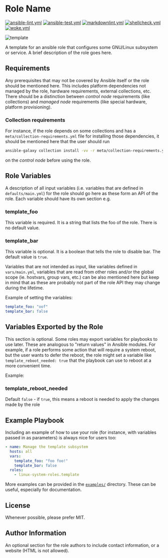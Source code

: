 # Role Name

[![ansible-lint.yml](https://github.com/linux-system-roles/template/actions/workflows/ansible-lint.yml/badge.svg)](https://github.com/linux-system-roles/template/actions/workflows/ansible-lint.yml) [![ansible-test.yml](https://github.com/linux-system-roles/template/actions/workflows/ansible-test.yml/badge.svg)](https://github.com/linux-system-roles/template/actions/workflows/ansible-test.yml) [![markdownlint.yml](https://github.com/linux-system-roles/template/actions/workflows/markdownlint.yml/badge.svg)](https://github.com/linux-system-roles/template/actions/workflows/markdownlint.yml) [![shellcheck.yml](https://github.com/linux-system-roles/template/actions/workflows/shellcheck.yml/badge.svg)](https://github.com/linux-system-roles/template/actions/workflows/shellcheck.yml) [![woke.yml](https://github.com/linux-system-roles/template/actions/workflows/woke.yml/badge.svg)](https://github.com/linux-system-roles/template/actions/workflows/woke.yml)

![template](https://github.com/linux-system-roles/template/workflows/tox/badge.svg)

A template for an ansible role that configures some GNU/Linux subsystem or
service. A brief description of the role goes here.

## Requirements

Any prerequisites that may not be covered by Ansible itself or the role should
be mentioned here.  This includes platform dependencies not managed by the
role, hardware requirements, external collections, etc.  There should be a
distinction between *control node* requirements (like collections) and
*managed node* requirements (like special hardware, platform provisioning).

### Collection requirements

For instance, if the role depends on some collections and
has a `meta/collection-requirements.yml` file for installing those
dependencies, it should be mentioned here that the user should run

```bash
ansible-galaxy collection install -vv -r meta/collection-requirements.yml
```

on the *control node* before using the role.

## Role Variables

A description of all input variables (i.e. variables that are defined in
`defaults/main.yml`) for the role should go here as these form an API of the
role.  Each variable should have its own section e.g.

### template_foo

This variable is required.  It is a string that lists the foo of the role.
There is no default value.

### template_bar

This variable is optional.  It is a boolean that tells the role to disable bar.
The default value is `true`.

Variables that are not intended as input, like variables defined in
`vars/main.yml`, variables that are read from other roles and/or the global
scope (ie. hostvars, group vars, etc.) can be also mentioned here but keep in
mind that as these are probably not part of the role API they may change during
the lifetime.

Example of setting the variables:

```yaml
template_foo: "oof"
template_bar: false
```

## Variables Exported by the Role

This section is optional.  Some roles may export variables for playbooks to
use later.  These are analogous to "return values" in Ansible modules.  For
example, if a role performs some action that will require a system reboot, but
the user wants to defer the reboot, the role might set a variable like
`template_reboot_needed: true` that the playbook can use to reboot at a more
convenient time.

Example:

### template_reboot_needed

Default `false` - if `true`, this means a reboot is needed to apply the changes
made by the role

## Example Playbook

Including an example of how to use your role (for instance, with variables
passed in as parameters) is always nice for users too:

```yaml
- name: Manage the template subsystem
  hosts: all
  vars:
    template_foo: "foo foo!"
    template_bar: false
  roles:
    - linux-system-roles.template
```

More examples can be provided in the [`examples/`](examples) directory. These
can be useful, especially for documentation.

## License

Whenever possible, please prefer MIT.

## Author Information

An optional section for the role authors to include contact information, or a
website (HTML is not allowed).
